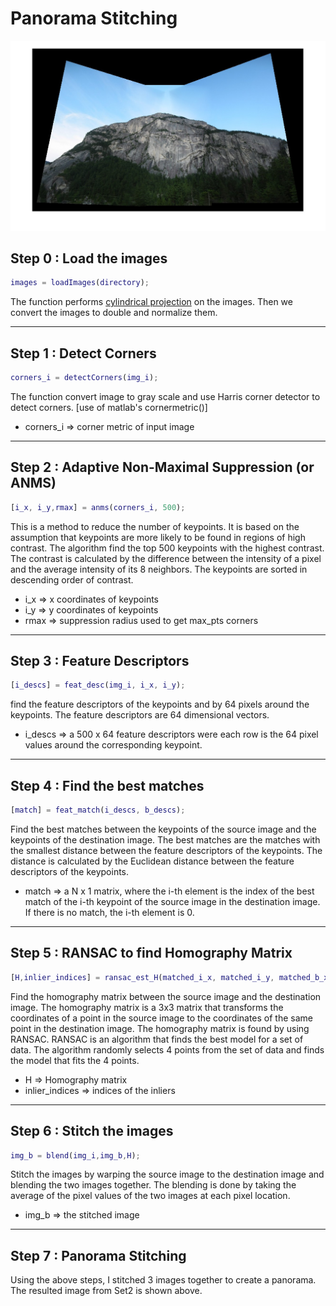 # Panorama Stitching
![Paranoma Stitching](https://github.com/Jefflai0315/Paranoma_stitching/blob/main/Images/result.jpg)

## Step 0 : Load the images
``` matlab 
images = loadImages(directory);
``` 
The function performs [cylindrical projection](https://www.mathworks.com/matlabcentral/fileexchange/96962-image-to-cylindrical-and-spherical-projection-warping) on the images. Then we convert the images to double and normalize them.

___
## Step 1 : Detect Corners
``` matlab
corners_i = detectCorners(img_i);
```
The function convert image to gray scale and use Harris corner detector to detect corners. [use of matlab's cornermetric()]

- corners_i => corner metric of input image

___
## Step 2 : Adaptive Non-Maximal Suppression (or ANMS)
``` matlab
[i_x, i_y,rmax] = anms(corners_i, 500);
```
This is a method to reduce the number of keypoints. It is based on the assumption that keypoints are more likely to be found in regions of high contrast. The algorithm find the top 500 keypoints with the highest contrast. The contrast is calculated by the difference between the intensity of a pixel and the average intensity of its 8 neighbors. The keypoints are sorted in descending order of contrast. 

- i_x => x coordinates of keypoints
- i_y => y coordinates of keypoints
- rmax => suppression radius used to get max_pts corners 

___
## Step 3 : Feature Descriptors
``` matlab
[i_descs] = feat_desc(img_i, i_x, i_y);
```
find the feature descriptors of the keypoints and by 64 pixels around the keypoints. The feature descriptors are 64 dimensional vectors.

- i_descs => a 500 x 64 feature descriptors were each row is the 64 pixel values around the corresponding keypoint.

___
## Step 4 : Find the best matches
``` matlab
[match] = feat_match(i_descs, b_descs); 
```
Find the best matches between the keypoints of the source image and the keypoints of the destination image. The best matches are the matches with the smallest distance between the feature descriptors of the keypoints. The distance is calculated by the Euclidean distance between the feature descriptors of the keypoints.

- match => a N x 1 matrix, where the i-th element is the index of the best match of the i-th keypoint of the source image in the destination image. If there is no match, the i-th element is 0.

___
## Step 5 : RANSAC to find Homography Matrix
``` matlab
[H,inlier_indices] = ransac_est_H(matched_i_x, matched_i_y, matched_b_x, matched_b_y,0.1);
```
Find the homography matrix between the source image and the destination image. The homography matrix is a 3x3 matrix that transforms the coordinates of a point in the source image to the coordinates of the same point in the destination image. The homography matrix is found by using RANSAC. RANSAC is an algorithm that finds the best model for a set of data. The algorithm randomly selects 4 points from the set of data and finds the model that fits the 4 points. 

- H => Homography matrix
- inlier_indices => indices of the inliers

___
## Step 6 : Stitch the images
``` matlab
img_b = blend(img_i,img_b,H);
```
Stitch the images by warping the source image to the destination image and blending the two images together. The blending is done by taking the average of the pixel values of the two images at each pixel location.

- img_b => the stitched image

___
## Step 7 : Panorama Stitching
Using the above steps, I stitched 3 images together to create a panorama. The resulted image from Set2 is shown above.

